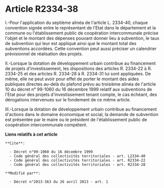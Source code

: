 # Article R2334-38

I.-Pour l'application du septième alinéa de l'article L. 2334-40, chaque convention signée entre le représentant de l'Etat
dans le département et la commune ou l'établissement public de coopération intercommunale précise l'objet et le montant des
dépenses pouvant donner lieu à subvention, le taux de subvention qui leur est appliqué ainsi que le montant total des
subventions accordées. Cette convention peut aussi préciser un calendrier prévisionnel de réalisation des projets. 

II.-Lorsque la dotation de développement urbain contribue au financement de projets d'investissement, les dispositions des
articles R. 2334-22 à R. 2334-25 et des articles R. 2334-28 à R. 2334-31 lui sont appliquées. De même, elle ne peut avoir
pour effet de porter le montant des aides publiques directes au-delà du plafond prévu au troisième alinéa de l'article 10 du
décret n° 99-1060 du 16 décembre 1999 relatif aux subventions de l'Etat pour des projets d'investissement tenant compte, le
cas échéant, des dérogations intervenues sur le fondement de ce même article. 

III.-Lorsque la dotation de développement urbain contribue au financement d'actions dans le domaine économique et social, la
demande de subvention est présentée par le maire ou le président de l'établissement public de coopération intercommunale
compétent.

**Liens relatifs à cet article**

	**Cite**:

	  - Décret n°99-1060 du 16 décembre 1999
	  - Code général des collectivités territoriales - art. L2334-40
	  - Code général des collectivités territoriales - art. R2334-22
	  - Code général des collectivités territoriales - art. R2334-28

	**Modifié par**:

	  - Décret n°2013-363 du 26 avril 2013 - art. 1
